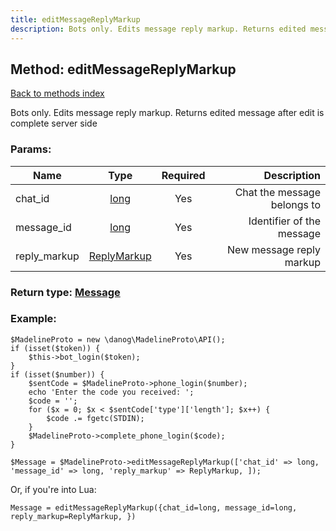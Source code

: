 ```yaml
---
title: editMessageReplyMarkup
description: Bots only. Edits message reply markup. Returns edited message after edit is complete server side
---
```

## Method: editMessageReplyMarkup  
[Back to methods index](index.md)


Bots only. Edits message reply markup. Returns edited message after edit is complete server side

### Params:

| Name     |    Type       | Required | Description |
|----------|:-------------:|:--------:|------------:|
|chat\_id|[long](../types/long.md) | Yes|Chat the message belongs to|
|message\_id|[long](../types/long.md) | Yes|Identifier of the message|
|reply\_markup|[ReplyMarkup](../types/ReplyMarkup.md) | Yes|New message reply markup|


### Return type: [Message](../types/Message.md)

### Example:


```
$MadelineProto = new \danog\MadelineProto\API();
if (isset($token)) {
    $this->bot_login($token);
}
if (isset($number)) {
    $sentCode = $MadelineProto->phone_login($number);
    echo 'Enter the code you received: ';
    $code = '';
    for ($x = 0; $x < $sentCode['type']['length']; $x++) {
        $code .= fgetc(STDIN);
    }
    $MadelineProto->complete_phone_login($code);
}

$Message = $MadelineProto->editMessageReplyMarkup(['chat_id' => long, 'message_id' => long, 'reply_markup' => ReplyMarkup, ]);
```

Or, if you're into Lua:

```
Message = editMessageReplyMarkup({chat_id=long, message_id=long, reply_markup=ReplyMarkup, })
```

